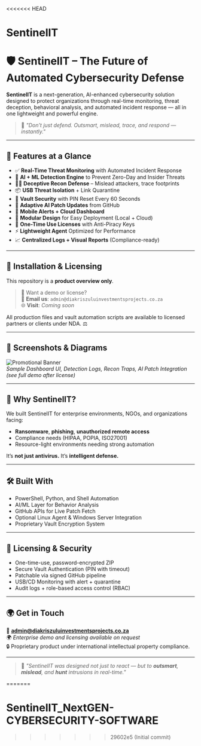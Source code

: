 <<<<<<< HEAD
# SentinelIT
# 🛡️ SentinelIT – The Future of Automated Cybersecurity Defense

**SentinelIT** is a next-generation, AI-enhanced cybersecurity solution designed to protect organizations through real-time monitoring, threat deception, behavioral analysis, and automated incident response — all in one lightweight and powerful engine.

> 🔐 *"Don’t just defend. Outsmart, mislead, trace, and respond — instantly."*

---

## 🚀 Features at a Glance

- ✅ **Real-Time Threat Monitoring** with Automated Incident Response  
- 🧠 **AI + ML Detection Engine** to Prevent Zero-Day and Insider Threats  
- 🕵️‍♂️ **Deceptive Recon Defense** – Mislead attackers, trace footprints  
- 📦 **USB Threat Isolation** + Link Quarantine  
- 🔐 **Vault Security** with PIN Reset Every 60 Seconds  
- 🧠 **Adaptive AI Patch Updates** from GitHub  
- 📲 **Mobile Alerts + Cloud Dashboard**  
- 🧩 **Modular Design** for Easy Deployment (Local + Cloud)  
- 🔑 **One-Time Use Licenses** with Anti-Piracy Keys  
- ⚡ **Lightweight Agent** Optimized for Performance  
- 📈 **Centralized Logs + Visual Reports** (Compliance-ready)

---

## 🔧 Installation & Licensing

This repository is a **product overview only**.

> 🧪 Want a demo or license?  
📩 **Email us**: `admin@diakriszuluinvestmentsprojects.co.za`  
🌐 **Visit**: *Coming soon*

All production files and vault automation scripts are available to licensed partners or clients under NDA. ⚖️

---

## 📸 Screenshots & Diagrams

![Promotional Banner](https://github.com/YOUR_USERNAME/SentinelIT/blob/main/banner.png)  
*Sample Dashboard UI, Detection Logs, Recon Traps, AI Patch Integration (see full demo after license)*

---

## 🧠 Why SentinelIT?

We built SentinelIT for enterprise environments, NGOs, and organizations facing:
- **Ransomware**, **phishing**, **unauthorized remote access**
- Compliance needs (HIPAA, POPIA, ISO27001)
- Resource-light environments needing strong automation

It’s **not just antivirus.** It’s **intelligent defense.**

---

## 🛠️ Built With

- PowerShell, Python, and Shell Automation  
- AI/ML Layer for Behavior Analysis  
- GitHub APIs for Live Patch Fetch  
- Optional Linux Agent & Windows Server Integration  
- Proprietary Vault Encryption System

---

## 🔐 Licensing & Security

- One-time-use, password-encrypted ZIP
- Secure Vault Authentication (PIN with timeout)
- Patchable via signed GitHub pipeline
- USB/CD Monitoring with alert + quarantine
- Audit logs + role-based access control (RBAC)

---

## 🌍 Get in Touch

📧 **admin@diakriszuluinvestmentsprojects.co.za**  
🌍 *Enterprise demo and licensing available on request*  
🔒 Proprietary product under international intellectual property compliance.

---

> 🧠 *"SentinelIT was designed not just to react — but to **outsmart**, **mislead**, and **hunt** intrusions in real-time."*

=======
# SentinelIT_NextGEN-CYBERSECURITY-SOFTWARE
>>>>>>> 29602e5 (Initial commit)
